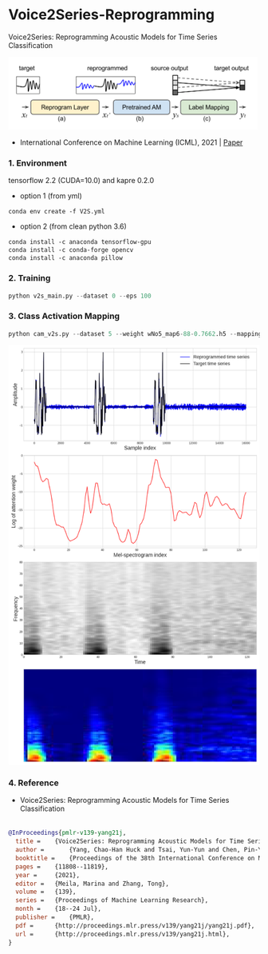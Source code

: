 # Voice2Series-Reprogramming

Voice2Series: Reprogramming Acoustic Models for Time Series Classification


<img src="https://github.com/huckiyang/Voice2Series-Reprogramming/blob/main/img/img.png" width="500">


- International Conference on Machine Learning (ICML), 2021 | [Paper](http://proceedings.mlr.press/v139/yang21j/yang21j.pdf)


### 1. Environment


tensorflow 2.2 (CUDA=10.0) and kapre 0.2.0

- option 1 (from yml)

```shell
conda env create -f V2S.yml
```

- option 2 (from clean python 3.6)

```shell
conda install -c anaconda tensorflow-gpu
conda install -c conda-forge opencv
conda install -c anaconda pillow
```

### 2. Training

```python
python v2s_main.py --dataset 0 --eps 100
```


### 3. Class Activation Mapping

```python
python cam_v2s.py --dataset 5 --weight wNo5_map6-88-0.7662.h5 --mapping 6 --layer conv2d_1
```

  
 
<img src="https://github.com/huckiyang/Voice2Series-Reprogramming/blob/main/results/0715_0318_ts_No5.png" width="600">

### 4. Reference

- Voice2Series: Reprogramming Acoustic Models for Time Series Classification


```bib

@InProceedings{pmlr-v139-yang21j,
  title = 	 {Voice2Series: Reprogramming Acoustic Models for Time Series Classification},
  author =       {Yang, Chao-Han Huck and Tsai, Yun-Yun and Chen, Pin-Yu},
  booktitle = 	 {Proceedings of the 38th International Conference on Machine Learning},
  pages = 	 {11808--11819},
  year = 	 {2021},
  editor = 	 {Meila, Marina and Zhang, Tong},
  volume = 	 {139},
  series = 	 {Proceedings of Machine Learning Research},
  month = 	 {18--24 Jul},
  publisher =    {PMLR},
  pdf = 	 {http://proceedings.mlr.press/v139/yang21j/yang21j.pdf},
  url = 	 {http://proceedings.mlr.press/v139/yang21j.html},
}

```
